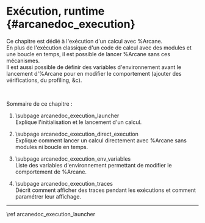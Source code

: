 # Exécution, runtime {#arcanedoc_execution}

Ce chapitre est dédié à l'exécution d'un calcul avec %Arcane.  
En plus de l'exécution classique d'un code de calcul avec des modules et une boucle en temps,
il est possible de lancer %Arcane sans ces mécanismes.  
Il est aussi possible de définir des variables d'environnement avant le lancement d'%Arcane
pour en modifier le comportement (ajouter des vérifications, du profiling, &c).

<br>

Sommaire de ce chapitre :

1. \subpage arcanedoc_execution_launcher <br>
  Explique l'initialisation et le lancement d'un calcul.

2. \subpage arcanedoc_execution_direct_execution <br>
  Explique comment lancer un calcul directement avec %Arcane sans modules ni boucle en temps.

3. \subpage arcanedoc_execution_env_variables <br>
  Liste des variables d'environnement permettant de modifier le comportement de %Arcane.

4. \subpage arcanedoc_execution_traces <br>
  Décrit comment afficher des traces pendant les exécutions et comment paramétrer leur affichage.


____

<div class="section_buttons">
<span class="next_section_button">
\ref arcanedoc_execution_launcher
</span>
</div>

